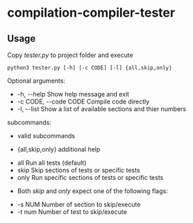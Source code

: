 compilation-compiler-tester
===========================
Usage
-----
Copy _tester.py_ to project folder and execute
```
python3 tester.py [-h] [-c CODE] [-l] {all,skip,only} 
```
Optional arguments:
*  -h, --help            Show help message and exit
*  -c CODE, --code CODE  Compile code directly
*  -l, --list            Show a list of available sections and thier numbers

subcommands:
*  valid subcommands

*  {all,skip,only}       additional help
  -    all                 Run all tests (default)
  -    skip                Skip sections of tests or specific tests
  -    only                Run specific sections of tests or specific tests

*  Both *skip* and *only* expect one of the following flags:
  -  -s NUM              Number of section to skip/execute
  -  -t num              Number of test to skip/execute
